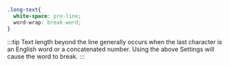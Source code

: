 <longText/>

```scss
.long-text{
  white-space: pre-line;
  word-wrap: break-word;
}
```


:::tip
Text length beyond the line generally occurs when the last character is an English word or a concatenated number. Using the above Settings will cause the word to break.
:::

